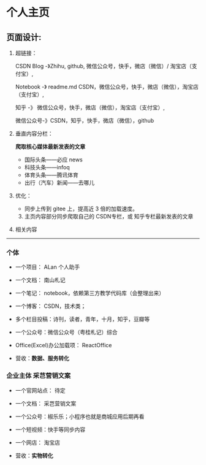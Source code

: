 个人主页
=================================================


页面设计:
--------------------------------------------------

1. 超链接：
   
   CSDN Blog -》Zhihu, github, 微信公众号，快手，微店（微信）/ 淘宝店（支付宝）, 

   Notebook -》 readme.md CSDN，微信公众号，快手，微店（微信），淘宝店（支付宝）, 

   知乎 -》 微信公众号，快手，微店（微信），淘宝店（支付宝）, 
 
   微信公众号-》CSDN，知乎，快手，微店（微信），github


   

2. 垂直内容分栏：

   **爬取核心媒体最新发表的文章**

   * 国际头条——必应 news
   * 科技头条——infoq
   * 体育头条——腾讯体育
   * 出行（汽车）新闻——去哪儿

3. 优化：

   * 同步上传到 gitee 上，提高近 3 倍的加载速度。 


   3. 主页内容部分同步爬取自己的 CSDN专栏，或 知乎专栏最新发表的文章

4. 相关内容
-----------------------------------------------------

### 个体
* 一个项目： ALan 个人助手
* 一个文档： 南山札记 
* 一个笔记： notebook，依赖第三方教学代码库（会整理出来）
* 一个博客： CSDN，技术类；
* 多个栏目投稿：诗刊，读者，青年，十月，知乎，豆瓣等
* 一个公众号：微信公众号（粤桂札记）综合
* Office(Excel)办公加载项： ReactOffice

* 营收：**数据、服务转化**

### 企业主体 采芑营销文案
* 一个官网站点： 待定 
* 一个文档： 采芑营销文案
* 一个公众号：椒乐乐；小程序也就是商城应用后期再看
* 一个短视频：快手等同步内容
* 一个网店： 淘宝店

* 营收：**实物转化**